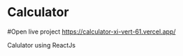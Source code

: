 # Calculator

#Open live project https://calculator-xi-vert-61.vercel.app/

Calulator using ReactJs
